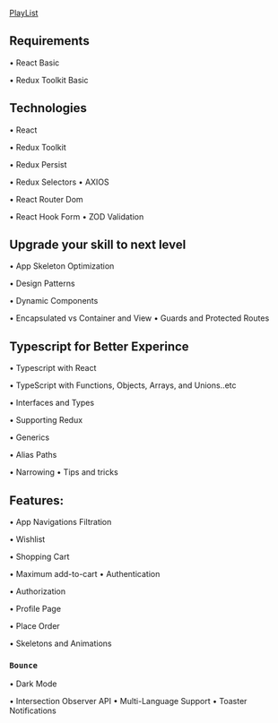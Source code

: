 [PlayList](https://www.youtube.com/playlist?list=PLejc1JbD4ZFS4sEpIpLfD18FEnEpafVbz)

## Requirements

• React Basic

• Redux Toolkit Basic




## Technologies

• React

• Redux Toolkit

• Redux Persist

• Redux Selectors • AXIOS

• React Router Dom

• React Hook Form • ZOD Validation




## Upgrade your skill to next level

• App Skeleton Optimization

• Design Patterns

• Dynamic Components

• Encapsulated vs Container and View • Guards and Protected Routes




## Typescript for Better Experince

• Typescript with React

• TypeScript with Functions, Objects, Arrays, and Unions..etc

• Interfaces and Types

• Supporting Redux

• Generics

• Alias Paths

• Narrowing • Tips and tricks




## Features:

• App Navigations Filtration

• Wishlist

• Shopping Cart

• Maximum add-to-cart • Authentication

• Authorization

• Profile Page

• Place Order

• Skeletons and Animations




### **`Bounce`**

• Dark Mode

• Intersection Observer API • Multi-Language Support • Toaster Notifications